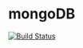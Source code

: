 # mongoDB
[![Build Status](https://travis-ci.org/ViXLEM/mongoDB.svg?branch=master)](https://travis-ci.org/ViXLEM/mongoDB)